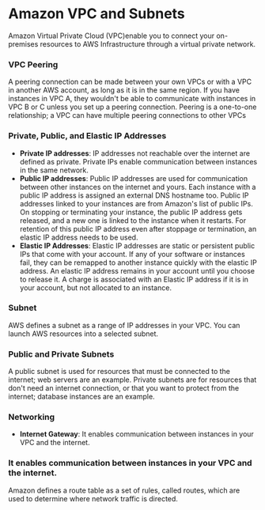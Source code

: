 # Amazon VPC and Subnets
Amazon Virtual Private Cloud (VPC)enable you to connect your on-premises resources to AWS Infrastructure through a virtual private network.

### VPC Peering 
A peering connection can be made between your own VPCs or with a VPC in another AWS account, as long as it is in the same region. If you have instances in VPC A, they wouldn't be able to communicate with instances in VPC B or C unless you set up a peering connection. Peering is a one-to-one relationship; a VPC can have multiple peering connections to other VPCs

### Private, Public, and Elastic IP Addresses
- **Private IP addresses**: IP addresses not reachable over the internet are defined as private. Private IPs enable communication between instances in the same network.
- **Public IP addresses**: Public IP addresses are used for communication between other instances on the internet and yours. Each instance with a public IP address is assigned an external DNS hostname too. Public IP addresses linked to your instances are from Amazon's list of public IPs. On stopping or terminating your instance, the public IP address gets released, and a new one is linked to the instance when it restarts. For retention of this public IP address even after stoppage or termination, an elastic IP address needs to be used.
- **Elastic IP Addresses**: Elastic IP addresses are static or persistent public IPs that come with your account. If any of your software or instances fail, they can be remapped to another instance quickly with the elastic IP address. An elastic IP address remains in your account until you choose to release it. A charge is associated with an Elastic IP address if it is in your account, but not allocated to an instance.

### Subnet
AWS defines a subnet as a range of IP addresses in your VPC. You can launch AWS resources into a selected subnet. 
### Public and Private Subnets

A public subnet is used for resources that must be connected to the internet; web servers are an example. Private subnets are for resources that don't need an internet connection, or that you want to protect from the internet; database instances are an example.

### Networking
- **Internet Gateway**: It enables communication between instances in your VPC and the internet.

### It enables communication between instances in your VPC and the internet.

Amazon defines a route table as a set of rules, called routes, which are used to determine where network traffic is directed.